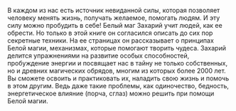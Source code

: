 <!--2025-09-01 16:05:55--><!--pdate:2012-->
В каждом из нас есть источник невиданной силы, которая позволяет человеку менять жизнь, получать желаемое, помогать людям. И эту силу можно пробудить в себе! Белый маг Захарий учит людей, как ее обрести. Но только в этой книге он согласился описать до сих пор секретные техники. На ее страницах он рассказывает о принципах Белой магии, механизмах, которые помогают творить чудеса.
Захарий делится упражнениями на развитие особых способностей, пробуждение энергии и посвящает нас в тайну не только собственных, но и древних магических обрядов, многим из которых более 2000 лет. Вы сможете освоить и практиковать их, наладить свою жизнь и помочь в этом другим. Ведь даже такие проблемы, как одиночество, бедность, энергетическое влияние (порча, сглаз) можно решить при помощи Белой магии.